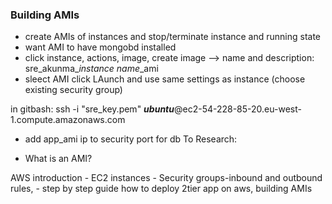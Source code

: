 ### Building AMIs

- create AMIs of instances and stop/terminate instance and running state
- want AMI to have mongobd installed
- click instance, actions, image, create image --> name and description: sre_akunma_*instance name*_ami
- sleect AMI click LAunch and use same settings as instance (choose existing security group)

in gitbash: ssh -i "sre_key.pem" ***ubuntu***@ec2-54-228-85-20.eu-west-1.compute.amazonaws.com

- add app_ami ip to security port for db
To Research:

- What is an AMI?

AWS introduction - EC2 instances - Security groups-inbound and outbound rules,  - step by step guide how to deploy 2tier app on aws, building AMIs
